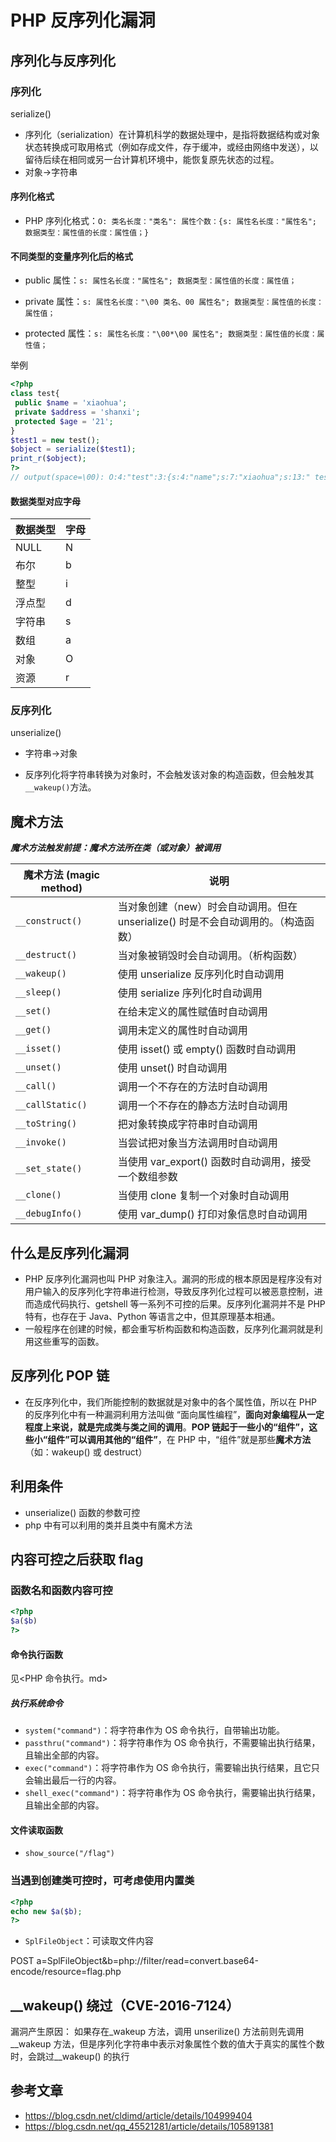 # PHP 反序列化漏洞

## 序列化与反序列化

### 序列化

serialize()

- 序列化（serialization）在计算机科学的数据处理中，是指将数据结构或对象状态转换成可取用格式（例如存成文件，存于缓冲，或经由网络中发送），以留待后续在相同或另一台计算机环境中，能恢复原先状态的过程。
- 对象->字符串

#### 序列化格式

- PHP 序列化格式：`O: 类名长度："类名": 属性个数：{s: 属性名长度："属性名"; 数据类型：属性值的长度：属性值；}`

#### 不同类型的变量序列化后的格式

- public 属性：`s: 属性名长度："属性名"; 数据类型：属性值的长度：属性值；`

- private 属性：`s: 属性名长度："\00 类名、00 属性名"; 数据类型：属性值的长度：属性值；`

- protected 属性：`s: 属性名长度："\00*\00 属性名"; 数据类型：属性值的长度：属性值；`

举例

```php
<?php 
class test{ 
 public $name = 'xiaohua'; 
 private $address = 'shanxi'; 
 protected $age = '21'; 
} 
$test1 = new test(); 
$object = serialize($test1); 
print_r($object); 
?>
// output(space=\00): O:4:"test":3:{s:4:"name";s:7:"xiaohua";s:13:" test address";s:6:"shanxi";s:6:" * age";s:2:"21";}
```

#### 数据类型对应字母

|数据类型|字母|
| ----------- | ----------- |
|NULL|N|
|布尔|b|
|整型|i|
|浮点型|d|
|字符串|s|
|数组|a|
|对象|O|
|资源|r|

### 反序列化

unserialize()

- 字符串->对象

- 反序列化将字符串转换为对象时，不会触发该对象的构造函数，但会触发其`__wakeup()`方法。

## 魔术方法

***魔术方法触发前提：魔术方法所在类（或对象）被调用***

|魔术方法 (magic method)|说明|
| ----------- | ----------- |
|`__construct()`|当对象创建（new）时会自动调用。但在 unserialize() 时是不会自动调用的。（构造函数）|
|`__destruct()`|当对象被销毁时会自动调用。（析构函数）|
|`__wakeup()`|使用 unserialize 反序列化时自动调用|
|`__sleep()`|使用 serialize 序列化时自动调用|
|`__set()`|在给未定义的属性赋值时自动调用|
|`__get()`|调用未定义的属性时自动调用|
|`__isset()`|使用 isset() 或 empty() 函数时自动调用|
|`__unset()`|使用 unset() 时自动调用|
|`__call()`|调用一个不存在的方法时自动调用|
|`__callStatic()`|调用一个不存在的静态方法时自动调用|
|`__toString()`|把对象转换成字符串时自动调用|
|`__invoke()`|当尝试把对象当方法调用时自动调用|
|`__set_state()`|当使用 var_export() 函数时自动调用，接受一个数组参数|
|`__clone()`|当使用 clone 复制一个对象时自动调用|
|`__debugInfo()`|使用 var_dump() 打印对象信息时自动调用|

## 什么是反序列化漏洞

- PHP 反序列化漏洞也叫 PHP 对象注入。漏洞的形成的根本原因是程序没有对用户输入的反序列化字符串进行检测，导致反序列化过程可以被恶意控制，进而造成代码执行、getshell 等一系列不可控的后果。反序列化漏洞并不是 PHP 特有，也存在于 Java、Python 等语言之中，但其原理基本相通。
- 一般程序在创建的时候，都会重写析构函数和构造函数，反序列化漏洞就是利用这些重写的函数。

## 反序列化 POP 链

- 在反序列化中，我们所能控制的数据就是对象中的各个属性值，所以在 PHP 的反序列化中有一种漏洞利用方法叫做 “面向属性编程”，**面向对象编程从一定程度上来说，就是完成类与类之间的调用**。**POP 链起于一些小的“组件”，这些小“组件”可以调用其他的“组件”**，在 PHP 中，“组件”就是那些**魔术方法**（如：wakeup() 或 destruct）

## 利用条件

- unserialize() 函数的参数可控
- php 中有可以利用的类并且类中有魔术方法

## 内容可控之后获取 flag

### 函数名和函数内容可控

```php
<?php
$a($b)
?>
```

#### 命令执行函数

见<PHP 命令执行。md>

##### 执行系统命令

- `system("command")`：将字符串作为 OS 命令执行，自带输出功能。
- `passthru("command")`：将字符串作为 OS 命令执行，不需要输出执行结果，且输出全部的内容。
- `exec("command")`：将字符串作为 OS 命令执行，需要输出执行结果，且它只会输出最后一行的内容。
- `shell_exec("command")`：将字符串作为 OS 命令执行，需要输出执行结果，且输出全部的内容。

#### 文件读取函数

- `show_source("/flag")`

### 当遇到创建类可控时，可考虑使用内置类

```php
<?php
echo new $a($b);
?>
```

- `SplFileObject`：可读取文件内容

POST a=SplFileObject&b=php://filter/read=convert.base64-encode/resource=flag.php

## __wakeup() 绕过（CVE-2016-7124）

漏洞产生原因：
如果存在_wakeup 方法，调用 unserilize() 方法前则先调用__wakeup 方法，但是序列化字符串中表示对象属性个数的值大于真实的属性个数时，会跳过__wakeup() 的执行

## 参考文章

- <https://blog.csdn.net/cldimd/article/details/104999404>
- <https://blog.csdn.net/qq_45521281/article/details/105891381>
